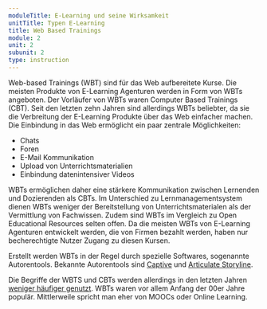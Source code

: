 ```yaml
---
moduleTitle: E-Learning und seine Wirksamkeit
unitTitle: Typen E-Learning
title: Web Based Trainings
module: 2
unit: 2
subunit: 2
type: instruction
---
```


Web-based Trainings (WBT) sind für das Web aufbereitete Kurse. Die meisten Produkte von E-Learning Agenturen werden in Form von WBTs angeboten. Der Vorläufer von WBTs waren Computer Based Trainings (CBT). Seit den letzten zehn Jahren sind allerdings WBTs beliebter, da sie die Verbreitung der E-Learning Produkte über das Web einfacher machen. Die Einbindung in das Web ermöglicht ein paar zentrale Möglichkeiten:

* Chats
* Foren
* E-Mail Kommunikation
* Upload von Unterrichtsmaterialien
* Einbindung datenintensiver Videos

WBTs ermöglichen daher eine stärkere Kommunikation zwischen Lernenden und Dozierenden als CBTs. Im Unterschied zu Lernmanagementsystem dienen WBTs weniger der Bereitstellung von Unterrichtsmaterialen als der Vermittlung von Fachwissen. Zudem sind WBTs im Vergleich zu Open Educational Resources selten offen. Da die meisten WBTs von E-Learning Agenturen entwickelt werden, die von Firmen bezahlt werden, haben nur becherechtigte Nutzer Zugang zu diesen Kursen. 

Erstellt werden WBTs in der Regel durch spezielle Softwares, sogenannte Autorentools. Bekannte Autorentools sind [Captive](https://www.adobe.com/de/products/captivate.html) und [Articulate Storyline](https://articulate.com/).

Die Begriffe der WBTS und CBTs werden allerdings in den letzten Jahren [weniger häufiger genutzt](https://books.google.com/ngrams/graph?content=computer-based+training%2Cweb-based+training&case_insensitive=on&year_start=1980&year_end=2008&corpus=15&smoothing=3&share=&direct_url=t4%3B%2Ccomputer%20-%20based%20training%3B%2Cc0%3B%2Cs0%3B%3Bcomputer%20-%20based%20training%3B%2Cc0%3B%3BComputer%20-%20based%20training%3B%2Cc0%3B%3BComputer%20-%20Based%20Training%3B%2Cc0%3B%3BComputer%20-%20based%20Training%3B%2Cc0%3B%3BCOMPUTER%20-%20BASED%20TRAINING%3B%2Cc0%3B.t4%3B%2Cweb%20-%20based%20training%3B%2Cc0%3B%2Cs0%3B%3BWeb%20-%20based%20training%3B%2Cc0%3B%3Bweb%20-%20based%20training%3B%2Cc0%3B%3BWeb%20-%20Based%20Training%3B%2Cc0%3B%3BWeb%20-%20based%20Training%3B%2Cc0). WBTs waren vor allem Anfang der 00er Jahre populär. Mittlerweile spricht man eher von MOOCs oder Online Learning. 

